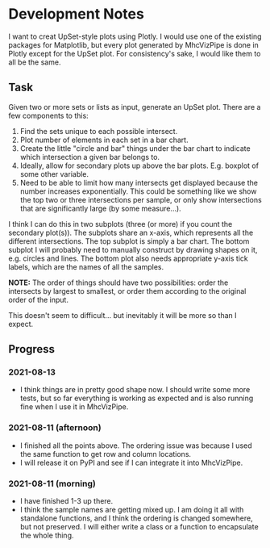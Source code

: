 # Development Notes

I want to creat UpSet-style plots using Plotly. I would use one of the existing packages for Matplotlib, but 
every plot generated by MhcVizPipe is done in Plotly except for the UpSet plot.
For consistency's sake, I would like them to all be the same.

## Task

Given two or more sets or lists as input, generate an UpSet plot. There are a few components to this:

1. Find the sets unique to each possible intersect.
2. Plot number of elements in each set in a bar chart.
3. Create the little "circle and bar" things under the bar chart to indicate which intersection a given bar belongs to.
4. Ideally, allow for secondary plots up above the bar plots. E.g. boxplot of some other variable.
5. Need to be able to limit how many intersects get displayed because the number increases exponentially. This could 
be something like we show the top two or three intersections per sample, or only show intersections that are
   significantly large (by some measure...).

I think I can do this in two subplots (three (or more) if you count the secondary plot(s)). The subplots share an 
x-axis, which represents all the different intersections. The top subplot is simply a bar chart. The bottom subplot 
I will probably need to manually construct by drawing shapes on it, e.g. circles and lines. The bottom plot also
needs appropriate y-axis tick labels, which are the names of all the samples.

**NOTE:** The order of things should have two possibilities: order the intersects by largest to smallest, or order 
them according to the original order of the input.

This doesn't seem to difficult... but inevitably it will be more so than I expect.

## Progress

### 2021-08-13
- I think things are in pretty good shape now. I should write some more tests, but so far everything is working as 
expected and is also running fine when I use it in MhcVizPipe.

### 2021-08-11 (afternoon)
- I finished all the points above. The ordering issue was because I used the same function to get row and 
column locations.
- I will release it on PyPI and see if I can integrate it into MhcVizPipe.

### 2021-08-11 (morning)
- I have finished 1-3 up there.
- I think the sample names are getting mixed up. I am doing it all with standalone functions, and I 
think the ordering is changed somewhere, but not preserved. I will either write a class or a function
to encapsulate the whole thing.